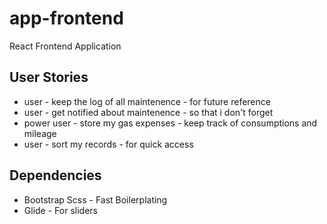 # app-frontend
React Frontend Application

## User Stories
* user - keep the log of all maintenence - for future reference
* user - get notified about maintenence - so that i don't forget
* power user - store my gas expenses - keep track of consumptions and mileage
* user - sort my records - for quick access

## Dependencies
* Bootstrap Scss - Fast Boilerplating
* Glide - For sliders